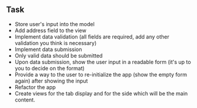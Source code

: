 
## Task
  - Store user's input into the model
  - Add address field to the view
  - Implement data validation (all fields are required, add any other validation you think is necessary)
  - Implement data submission
  - Only valid data should be submitted
  - Upon data submission, show the user input in a readable form (it's up to you to decide on the format)
  - Provide a way to the user to re-initialize the app (show the empty form again) after showing the input
  - Refactor the app
  - Create views for the tab display and for the side which will be the main content.

